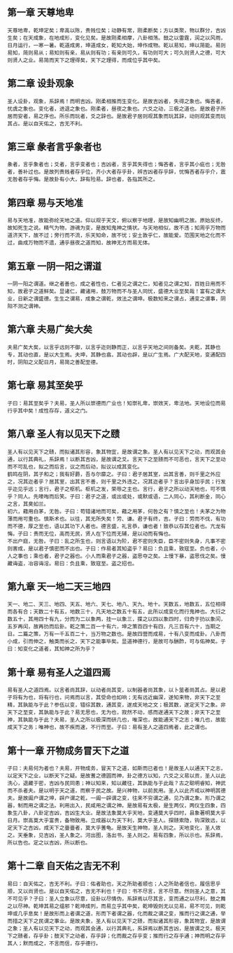 ## 第一章 天尊地卑
    
    天尊地卑，乾坤定矣；卑高以陈，贵贱位矣；动静有常，刚柔断矣；方以类聚，物以群分，吉凶生矣；在天成象，在地成形，变化见矣。是故刚柔相摩，八卦相荡。鼓之以雷霆，润之以风雨，日月运行，一寒一暑。乾道成男，坤道成女，乾知大始，坤作成物。乾以易知，坤以简能。易则易知，简则易从；易知则有亲，易从则有功；有亲则可久，有功则可大；可久则贤人之德，可大则贤人之业。易简而天下之理得矣，天下之理得，而成位乎其中矣。

## 第二章 设卦观象

    圣人设卦，观象，系辞焉！而明吉凶。刚柔相推而生变化。是故吉凶者，失得之象也。悔吝者，忧虞之象也。变化者，进退之象也。刚柔者，昼夜之象也。六爻之动，三极之道也。是故君子所居而安者，易之序也。所乐而玩者，爻之辞也。是故君子居则观其象而玩其辞，动则观其变而玩其占。是以自天佑之，吉无不利。

## 第三章 彖者言乎象者也
    
    彖者，言乎象者也；爻者，言乎变者也；吉凶者，言乎其失得也；悔吝者，言乎其小疵也；无咎者，善补过也。是故列贵贱者存乎位，齐小大者存乎卦，辨吉凶者存乎辞，忧悔吝者存乎介，震无咎者存乎悔。是故卦有小大，辞有险易。辞也者，各指其所之。

## 第四章 易与天地准

    易与天地准，故能弥纶天地之道。仰以观于天文，俯以察于地理，是故知幽明之故。原始反终，故知死生之说。精气为物，游魂为变，是故知鬼神之情状。与天地相似，故不违；知周乎万物而道济天下，故不过；旁行而不流，乐天知命，故不忧；安土敦乎仁，故能爱。范围天地之化而不过，曲成万物而不遗，通乎昼夜之道而知，故神无方而易无体。

## 第五章 一阴一阳之谓道

    一阴一阳之谓道。继之者善也，成之者性也，仁者见之谓之仁，知者见之谓之知，百姓日用而不知，故君子之道鲜矣。显诸仁，藏诸用，鼓万物而不与圣人同忧，盛德大业至矣哉！富有之谓大业，日新之谓盛德。生生之谓易，成象之谓乾，效法之谓坤。极数知来之谓占，通变之谓事，阴阳不测之谓神。

## 第六章 夫易广矣大矣
    
    夫易广矣大矣，以言乎远则不御，以言乎迩则静而正，以言乎天地之间则备矣。夫乾，其静也专，其动也直，是以大生焉。夫坤，其静也翕，其动也辟，是以广生焉。广大配天地，变通配四时，阴阳之义配日月，易简之善配至德。

## 第七章 易其至矣乎
    
    子曰：易其至矣乎？夫易，圣人所以崇德而广业也！知崇礼卑，崇效天，卑法地。天地设位而易行乎其中矣！成性存存，道义之门。


## 第八章 圣人有以见天下之赜
    
    圣人有以见天下之赜，而拟诸其形容，象其物宜，是故谓之象。圣人有以见天下之动，而观其会通，以行其典礼，系辞焉！以断其吉凶，是故谓之爻。言天下之至赜而不可恶也，言天下之至动而不可乱也，拟之而后言，议之而后动，拟议以成其变化。
    鹤鸣在阴，其子和之；我有好爵，吾与尔靡之。子曰：君子居其室，出其言善，则千里之外应之，况其迩者乎？居其室，出其言不善，则千里之外违之，况其迩者乎？言出乎身加乎民；行发乎迩见乎远；言行，君子之枢机。枢机之发，荣辱之主也。言行，君子之所以动天地也，可不慎乎？同人。先嚎啕而后笑。子曰：君子之道，或出或处，或默或语，二人同心，其利断金，同心之言，其臭如兰。
    初六，藉用白茅，无咎。子曰：苟错诸地而可矣，藉之用茅，何咎之有？慎之至也！夫茅之为物薄而用可重也。慎斯术也。以往，其无所失矣！劳、谦。君子有终，吉。子曰：劳而不伐，有功而不德，厚之至也，语以其功下人者也。德言盛，礼言恭，谦也者！致恭以存其位者也。亢龙有悔。子曰：贵而无位，高而无民，贤人在下位而无辅，是以动而有悔也。
    不出户庭，无咎。子曰：乱之所生也，则言语以为阶，君不密则失臣，臣不密则失身，凡事不密则害成，是以君子慎密而不出也。子曰：作易者其知盗乎？易曰：负且乘，致寇至。负也者，小人之事也；乘也者，君子之器也。小人而乘君子之器，盗思夺之矣。上慢下暴，盗思伐之矣。慢藏诲盗，冶容诲淫。易曰：负且乘，致寇至。盗之招也。

## 第九章 天一地二天三地四

    天一、地二、天三、地四、天五、地六、天七、地八、天九、地十。天数五，地数五，五位相得而各有合；天数二十有五，地数三十，凡天地之数五十有五，此所以成变化而行鬼神也。大衍之数五十，其用四十有九，分而为二以象两，挂一以象三，揲之以四以象四时，归奇于扐以象闰，五岁再闰，故再扐而后卦。乾之策二百一十有六，坤之策百四十有四，凡三百有六十，当期之日。二篇之策，万有一千五百二十，当万物之数也。是故四营而成易，十有八变而成卦。八卦而小成，引而伸之，触类而长之，天下之能事毕矣。显道神德行，是故可与酬酢，可与佑神矣。子曰：知变化之道者，其知神之所为乎？

## 第十章 易有圣人之道四焉
    
    易有圣人之道四焉。以言者尚其辞，以动者尚其变，以制器者尚其象，以卜筮者尚其占。是以君子将有为也，将有行也，问焉而以言，其受命也如响；无有远近幽深，遂知来物，非天下之至精，其孰能与于此？参伍以变，错综其数，通其变，遂成天地之文；极其数，遂定天下之象。非天下之至变，其孰能与于此？易无思也，无为也，寂然不动，感而遂通天下之故；非天下之至神，其孰能与于此？夫易，圣人之所以极深而研几也，唯深也，故能通天下之志；唯几也，故能成天下之务；唯神也，故不疾而速，不行而至。子曰：易有圣人之道四焉者，此之谓也。

## 第十一章 开物成务冒天下之道
    
    子曰：夫易何为者也？夫易，开物成务，冒天下之道，如斯而已者也！是故圣人以通天下之志，以定天下之业，以断天下之疑。是故蓍之德圆而神，卦之德方以知，六爻之义易以贡，圣人以此洗心，退藏于密，吉凶与民同患；神以知来，知以藏往，其孰能与于此哉？古之聪明睿知，神武而不杀者夫。是以明于天之道，而察于民之故。是兴神物，以前民用。圣人以此齐戒以神明其德夫。是故阖户谓之坤，辟户谓之乾，一阖一辟谓之变，往来不穷谓之通，见乃谓之象。形乃谓之器，制而用之谓之法。利用出入，民咸用之谓之神。是故易有太极，是生两仪，两仪生四象，四象生八卦，八卦定吉凶，吉凶生大业。是故法象莫大乎天地，变通莫大乎四时，县象著明莫大乎日月。崇高莫大乎富贵，备物致用。立成器以为天下利，莫大乎圣人。探赜索隐，钩深致远，以定天下之吉凶，成天下之亹亹者，莫大乎蓍龟。是故天生神物，圣人则之。天地变化，圣人效之。天垂象，见吉凶，圣人象之。河出图，洛出书，圣人则之。易有四象，所以示也。系辞焉，所以告也。定之以吉凶，所以断也。

## 第十二章 自天佑之吉无不利

    易曰：自天佑之，吉无不利。子曰：佑者助也，天之所助者顺也；人之所助者信也，履信思乎顺，又以尚贤也。是以自天佑之，吉无不利也！子曰：书不尽言，言不尽意。然则圣人之意，其不可见乎？子曰：圣人立象以尽意，设卦以尽情伪，系辞焉以尽其言，变而通之以尽利，鼓之舞之以尽神。乾坤其易之缊邪？乾坤成列，而易立乎其中矣，乾坤毁则无以见易，易不可见，则乾坤或几乎息矣！是故形而上者谓之道，形而下者谓之器，化而裁之谓之变，推而行之谓之通，举而措之天下之民谓之事业。是故夫象，圣人有以见天下之赜，而拟诸其形容，象其物宜，是故谓之象；圣人有以见天下之动，而观其会通，以行其典礼，系辞焉以断其吉凶，是故谓之爻。极天下之赜者，存乎卦；鼓天下之动者，存乎辞；化而裁之存乎变；推而行之存乎通；神而明之存乎其人；默而成之，不言而信，存乎德行。
